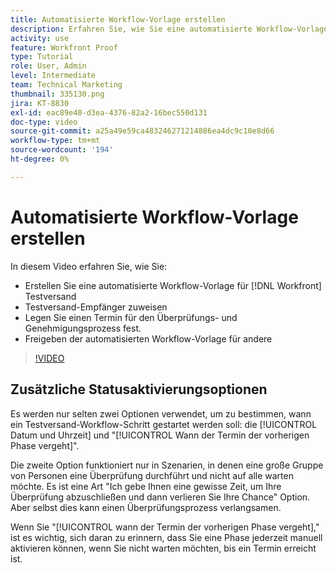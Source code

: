 ```yaml
---
title: Automatisierte Workflow-Vorlage erstellen
description: Erfahren Sie, wie Sie eine automatisierte Workflow-Vorlage erstellen, indem Sie Testversand-Empfänger zuweisen und Testversandfristen festlegen. Geben Sie dann die Vorlage für andere Benutzer frei.
activity: use
feature: Workfront Proof
type: Tutorial
role: User, Admin
level: Intermediate
team: Technical Marketing
thumbnail: 335130.png
jira: KT-8830
exl-id: eac89e40-d3ea-4376-82a2-16bec550d131
doc-type: video
source-git-commit: a25a49e59ca483246271214886ea4dc9c10e8d66
workflow-type: tm+mt
source-wordcount: '194'
ht-degree: 0%

---
```


# Automatisierte Workflow-Vorlage erstellen

In diesem Video erfahren Sie, wie Sie:

* Erstellen Sie eine automatisierte Workflow-Vorlage für [!DNL  Workfront] Testversand
* Testversand-Empfänger zuweisen
* Legen Sie einen Termin für den Überprüfungs- und Genehmigungsprozess fest.
* Freigeben der automatisierten Workflow-Vorlage für andere

>[!VIDEO](https://video.tv.adobe.com/v/335130/?quality=12&learn=on)

## Zusätzliche Statusaktivierungsoptionen

Es werden nur selten zwei Optionen verwendet, um zu bestimmen, wann ein Testversand-Workflow-Schritt gestartet werden soll: die [!UICONTROL Datum und Uhrzeit] und &quot;[!UICONTROL Wann der Termin der vorherigen Phase vergeht]&quot;.

Die zweite Option funktioniert nur in Szenarien, in denen eine große Gruppe von Personen eine Überprüfung durchführt und nicht auf alle warten möchte. Es ist eine Art &quot;Ich gebe Ihnen eine gewisse Zeit, um Ihre Überprüfung abzuschließen und dann verlieren Sie Ihre Chance&quot; Option. Aber selbst dies kann einen Überprüfungsprozess verlangsamen.

Wenn Sie &quot;[!UICONTROL wann der Termin der vorherigen Phase vergeht],&quot; ist es wichtig, sich daran zu erinnern, dass Sie eine Phase jederzeit manuell aktivieren können, wenn Sie nicht warten möchten, bis ein Termin erreicht ist.

<!--
Lean More URLs
-->
